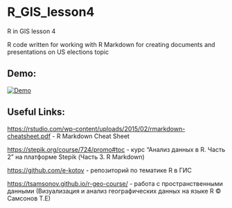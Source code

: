 # R_GIS_lesson4
R in GIS lesson 4   

R code written for working with R Markdown for creating documents and presentations on US elections topic   

## Demo: 
[![Demo](https://img.youtube.com/vi/9wBL_WWd_Qc/0.jpg)](https://www.youtube.com/watch?v=9wBL_WWd_Qc)

## Useful Links:  
https://rstudio.com/wp-content/uploads/2015/02/rmarkdown-cheatsheet.pdf - R Markdown Cheat Sheet  

https://stepik.org/course/724/promo#toc - курс “Анализ данных в R. Часть 2” на платформе Stepik (Часть 3. R Markdown)  

https://github.com/e-kotov - репозиторий по тематике R в ГИС  

https://tsamsonov.github.io/r-geo-course/ - работа с пространственными данными (Визуализация и анализ географических данных на языке R © Самсонов Т.Е)  
